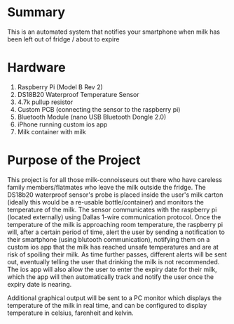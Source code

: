 # Summary
This is an automated system that notifies your smartphone when milk has been left out of fridge / about to expire

# Hardware

1. Raspberry Pi (Model B Rev 2)
2. DS18B20 Waterproof Temperature Sensor
3. 4.7k pullup resistor
4. Custom PCB (connecting the sensor to the raspberry pi)
5. Bluetooth Module (nano USB Bluetooth Dongle 2.0) 
6. iPhone running custom ios app
7. Milk container with milk

# Purpose of the Project
This project is for all those milk-connoisseurs out there who have careless family members/flatmates who leave the milk outside the fridge. The DS18b20 waterproof sensor's probe is placed inside the user's milk carton (ideally this would be a re-usable bottle/container) and monitors the temperature of the milk. The sensor communicates with the raspberry pi (located externally) using Dallas 1-wire communication protocol. Once the temperature of the milk is approaching room temperature, the raspberry pi will, after a certain period of time, alert the user by sending a notification to their smartphone (using blutooth communication), notifying them on a custom ios app that the milk has reached unsafe temperatures and are at risk of spoiling their milk. As time further passes, different alerts will be sent out, eventually telling the user that drinking the milk is not recommended. The ios app will also allow the user to enter the expiry date for their milk, which the app will then automatically track and notify the user once the expiry date is nearing. 

Additional graphical output will be sent to a PC monitor which displays the temperature of the milk in real time, and can be configured to display temperature in celsius, farenheit and kelvin. 

